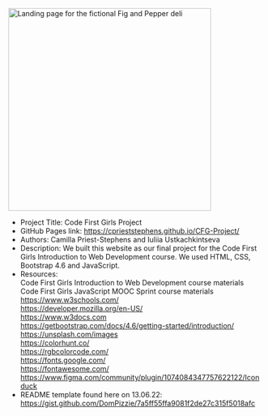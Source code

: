 <img src="img\landing_page\CFG_Landing_Page.png" alt="Landing page for the fictional Fig and Pepper deli" title="CFG Final Project Landing Page" width="400px" margin-left="50px"><br>

- Project Title: Code First Girls Project
- GitHub Pages link: https://cprieststephens.github.io/CFG-Project/
- Authors: Camilla Priest-Stephens and Iuliia Ustkachkintseva
- Description: We built this website as our final project for the Code First Girls Introduction to Web Development course. We used HTML, CSS, Bootstrap 4.6 and JavaScript.
- Resources:<br>
  Code First Girls Introduction to Web Development course materials<br>
  Code First Girls JavaScript MOOC Sprint course materials<br>
  https://www.w3schools.com/<br>
  https://developer.mozilla.org/en-US/<br>
  https://www.w3docs.com<br>
  https://getbootstrap.com/docs/4.6/getting-started/introduction/<br>
  https://unsplash.com/images<br>
  https://colorhunt.co/<br>
  https://rgbcolorcode.com/<br>
  https://fonts.google.com/<br>
  https://fontawesome.com/<br>
  https://www.figma.com/community/plugin/1074084347757622122/Iconduck<br>
- README template found here on 13.06.22: https://gist.github.com/DomPizzie/7a5ff55ffa9081f2de27c315f5018afc
